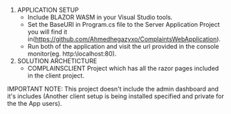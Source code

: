 1. APPLICATION SETUP
    - Include BLAZOR WASM in your Visual Studio tools.
    - Set the BaseURI in Program.cs file to the Server Application Project you will find it in(https://github.com/Ahmedhegazyxo/ComplaintsWebApplication).
    - Run both of the application and visit the url provided in the console monitor(eg. http:\\localhost:80).
2. SOLUTION ARCHETICTURE
    - COMPLAINSCLIENT Project which has all the razor pages included in the client project.

IMPORTANT NOTE: This project doesn't include the admin dashboard and it's includes (Another client setup is being installed specified and private for the the App users).
